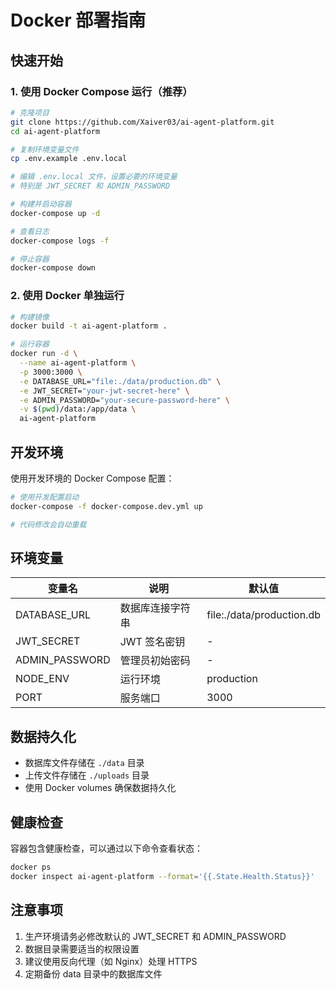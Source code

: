 # Docker 部署指南

## 快速开始

### 1. 使用 Docker Compose 运行（推荐）

```bash
# 克隆项目
git clone https://github.com/Xaiver03/ai-agent-platform.git
cd ai-agent-platform

# 复制环境变量文件
cp .env.example .env.local

# 编辑 .env.local 文件，设置必要的环境变量
# 特别是 JWT_SECRET 和 ADMIN_PASSWORD

# 构建并启动容器
docker-compose up -d

# 查看日志
docker-compose logs -f

# 停止容器
docker-compose down
```

### 2. 使用 Docker 单独运行

```bash
# 构建镜像
docker build -t ai-agent-platform .

# 运行容器
docker run -d \
  --name ai-agent-platform \
  -p 3000:3000 \
  -e DATABASE_URL="file:./data/production.db" \
  -e JWT_SECRET="your-jwt-secret-here" \
  -e ADMIN_PASSWORD="your-secure-password-here" \
  -v $(pwd)/data:/app/data \
  ai-agent-platform
```

## 开发环境

使用开发环境的 Docker Compose 配置：

```bash
# 使用开发配置启动
docker-compose -f docker-compose.dev.yml up

# 代码修改会自动重载
```

## 环境变量

| 变量名 | 说明 | 默认值 |
|--------|------|--------|
| DATABASE_URL | 数据库连接字符串 | file:./data/production.db |
| JWT_SECRET | JWT 签名密钥 | - |
| ADMIN_PASSWORD | 管理员初始密码 | - |
| NODE_ENV | 运行环境 | production |
| PORT | 服务端口 | 3000 |

## 数据持久化

- 数据库文件存储在 `./data` 目录
- 上传文件存储在 `./uploads` 目录
- 使用 Docker volumes 确保数据持久化

## 健康检查

容器包含健康检查，可以通过以下命令查看状态：

```bash
docker ps
docker inspect ai-agent-platform --format='{{.State.Health.Status}}'
```

## 注意事项

1. 生产环境请务必修改默认的 JWT_SECRET 和 ADMIN_PASSWORD
2. 数据目录需要适当的权限设置
3. 建议使用反向代理（如 Nginx）处理 HTTPS
4. 定期备份 data 目录中的数据库文件